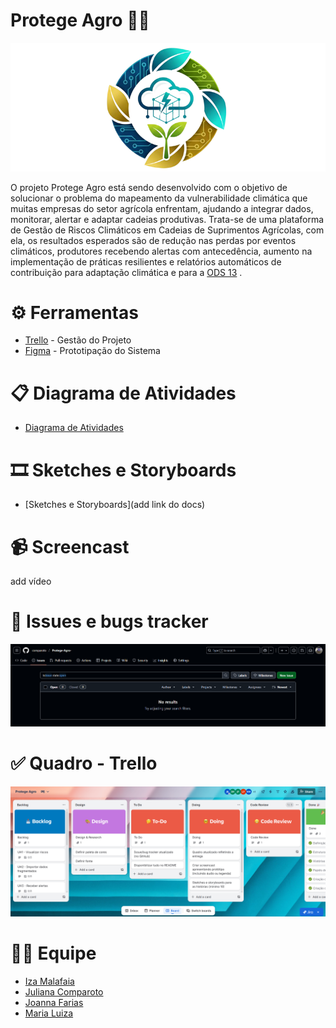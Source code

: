 # Protege Agro 👨‍🌾
![banner](protege-agro-png.png)

O projeto Protege Agro está sendo desenvolvido com o objetivo de solucionar o problema do mapeamento da vulnerabilidade climática que muitas empresas do setor agrícola enfrentam, ajudando a integrar dados, monitorar, alertar e adaptar cadeias produtivas. Trata-se de uma plataforma de Gestão de Riscos Climáticos em Cadeias de Suprimentos Agrícolas, com ela, os resultados esperados são de redução nas perdas por eventos climáticos, produtores recebendo alertas com antecedência, aumento na implementação de práticas resilientes e relatórios automáticos de contribuição para adaptação climática e para a [ODS 13](https://brasil.un.org/pt-br/sdgs/13) .

# ⚙ Ferramentas 
- [Trello](https://trello.com/invite/b/68d3017f957b203c71729554/ATTIfd6518690457f8129206f304484740d71D224D60/protege-agro) - Gestão do Projeto
- [Figma](https://www.figma.com/file/D40oNqrRF186K4n1DSMg0C?node-id=0:1&locale=pt-br&type=design) - Prototipação do Sistema

# 📋 Diagrama de Atividades

- [Diagrama de Atividades](https://lucid.app/lucidchart/e23a7c07-efd2-42b4-b983-079e704f40e4/edit?viewport_loc=-2330%2C-992%2C5841%2C2580%2C0_0&invitationId=inv_deaa4bf7-fc0c-4252-a694-e9bf0f126398)

# 🎞 Sketches e Storyboards 

- [Sketches e Storyboards](add link do docs)

# 📹 Screencast 

add vídeo

# 👾 Issues e bugs tracker

![Issues e bugs tracker](issues.png)
  
# ✅ Quadro - Trello

![trello board](quadro.png)

# 👩‍💻 Equipe 
- [Iza Malafaia](https://github.com/Iza-Malafaia) 
- [Juliana Comparoto](https://github.com/comparoto) 
- [Joanna Farias](https://github.com/Joanna-Farias) 
- [Maria Luiza](https://github.com/alumiria) 
